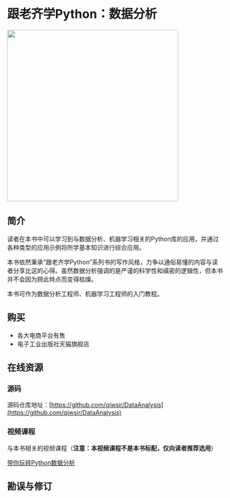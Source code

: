 # 跟老齐学Python：数据分析

<img src="https://public-tuchuang.oss-cn-hangzhou.aliyuncs.com/%E6%95%B0%E6%8D%AE%E5%88%86%E6%9E%90_20200209114241.png" width=400 />

## 简介

读者在本书中可以学习到与数据分析、机器学习相关的Python库的应用，并通过各种类型的应用示例将所学基本知识进行综合应用。

本书依然秉承“跟老齐学Python”系列书的写作风格，力争以通俗易懂的内容与读者分享比这的心得。虽然数据分析强调的是严谨的科学性和缜密的逻辑性，但本书并不会因为顾此特点而变得枯燥。

本书可作为数据分析工程师、机器学习工程师的入门教程。

## 购买

- 各大电商平台有售
- 电子工业出版社天猫旗舰店

## 在线资源

### 源码

源码仓库地址：[https://github.com/qiwsir/DataAnalysis](https://github.com/qiwsir/DataAnalysis)

### 视频课程

与本书相关的视频课程（**注意：本视频课程不是本书标配，仅向读者推荐选用**）

[带你玩转Python数据分析](https://edu.csdn.net/course/detail/27814)

## 勘误与修订

